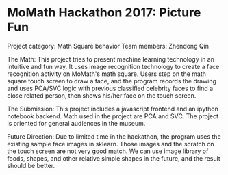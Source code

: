 # MoMath Hackathon 2017: Picture Fun

Project category: Math Square behavior
Team members: Zhendong Qin

The Math:
This project tries to present machine learning technology in an intuitive and fun way. It uses image recognition technology to create a face recognition activity on MoMath's math square. Users step on the math square touch screen to draw a face, and the program records the drawing and uses PCA/SVC logic with previous classified celebrity faces to find a close related person, then shows his/her face on the touch screen.

The Submission:
This project includes a javascript frontend and an ipython notebook backend. Math used in the project are PCA and SVC. The project is oriented for general audiences in the museum. 

Future Direction:
Due to limited time in the hackathon, the program uses the existing sample face images in sklearn. Those images and the scratch on the touch screen are not very good match. We can use image library of foods, shapes, and other relative simple shapes in the future, and the result should be better.


